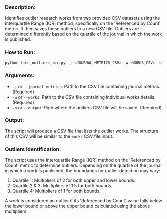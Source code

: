 ### Description:
Identifies outlier research works from two provided CSV datasets using the Interquartile Range (IQR) method, specifically on the 'Referenced by Count' metric. It then saves these outliers to a new CSV file. Outliers are determined differently based on the quartile of the journal in which the work is published.


### How to Run:
   ```bash
   python find_outliers_iqr.py -j <JOURNAL_METRICS_CSV> -w <WORKS_CSV> -o <OUTPUT_CSV_PATH>
   ```

### Arguments:

- `-j` or `--journal_metrics`: Path to the CSV file containing journal metrics. (Required)
- `-w` or `--works`: Path to the CSV file containing individual works details. (Required)
- `-o` or `--output`: Path where the outliers CSV file will be saved. (Required)

### Output:
The script will produce a CSV file that lists the outlier works. The structure of this CSV will be similar to the `works` CSV file input.

### Outliers Identification:
The script uses the Interquartile Range (IQR) method on the 'Referenced by Count' metric to determine outliers. Depending on the quartile of the journal in which a work is published, the boundaries for outlier detection may vary:

1. Quartile 1: Multipliers of 2 for both upper and lower bounds.
2. Quartile 2 & 3: Multipliers of 1.5 for both bounds.
3. Quartile 4: Multipliers of 1 for both bounds.

A work is considered an outlier if its 'Referenced by Count' value falls below the lower bound or above the upper bound calculated using the above multipliers.


